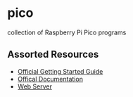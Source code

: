 # pico
collection of Raspberry Pi Pico programs

## Assorted Resources
- [Official Getting Started Guide](https://projects.raspberrypi.org/en/projects/getting-started-with-the-pico/0)
- [Offical Documentation](https://www.raspberrypi.com/documentation/microcontrollers/raspberry-pi-pico.html)
- [Web Server](https://randomnerdtutorials.com/esp32-esp8266-micropython-web-server/)


